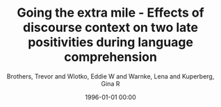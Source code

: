 ---
layout: post
title: Going the extra mile - Effects of discourse context on two late positivities during language comprehension

date: 1996-01-01 00:00
author: Brothers, Trevor and Wlotko, Eddie W and Warnke, Lena and Kuperberg, Gina R
journal: Neurobiology of Language

year: 2020
---